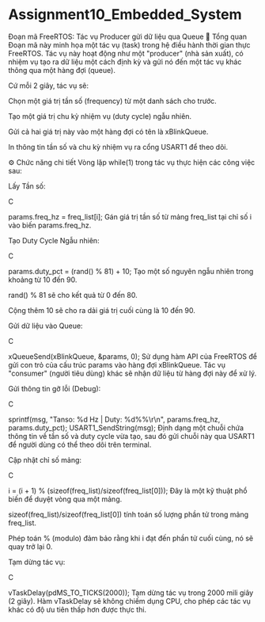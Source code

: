 # Assignment10_Embedded_System
Đoạn mã FreeRTOS: Tác vụ Producer gửi dữ liệu qua Queue
📝 Tổng quan
Đoạn mã này minh họa một tác vụ (task) trong hệ điều hành thời gian thực FreeRTOS. Tác vụ này hoạt động như một "producer" (nhà sản xuất), có nhiệm vụ tạo ra dữ liệu một cách định kỳ và gửi nó đến một tác vụ khác thông qua một hàng đợi (queue).

Cứ mỗi 2 giây, tác vụ sẽ:

Chọn một giá trị tần số (frequency) từ một danh sách cho trước.

Tạo một giá trị chu kỳ nhiệm vụ (duty cycle) ngẫu nhiên.

Gửi cả hai giá trị này vào một hàng đợi có tên là xBlinkQueue.

In thông tin tần số và chu kỳ nhiệm vụ ra cổng USART1 để theo dõi.

⚙️ Chức năng chi tiết
Vòng lặp while(1) trong tác vụ thực hiện các công việc sau:

Lấy Tần số:

C

params.freq_hz = freq_list[i];
Gán giá trị tần số từ mảng freq_list tại chỉ số i vào biến params.freq_hz.

Tạo Duty Cycle Ngẫu nhiên:

C

params.duty_pct = (rand() % 81) + 10;
Tạo một số nguyên ngẫu nhiên trong khoảng từ 10 đến 90.

rand() % 81 sẽ cho kết quả từ 0 đến 80.

Cộng thêm 10 sẽ cho ra dải giá trị cuối cùng là 10 đến 90.

Gửi dữ liệu vào Queue:

C

xQueueSend(xBlinkQueue, &params, 0);
Sử dụng hàm API của FreeRTOS để gửi con trỏ của cấu trúc params vào hàng đợi xBlinkQueue. Tác vụ "consumer" (người tiêu dùng) khác sẽ nhận dữ liệu từ hàng đợi này để xử lý.

Gửi thông tin gỡ lỗi (Debug):

C

sprintf(msg, "Tanso: %d Hz | Duty: %d%%\r\n", params.freq_hz, params.duty_pct);
USART1_SendString(msg);
Định dạng một chuỗi chứa thông tin về tần số và duty cycle vừa tạo, sau đó gửi chuỗi này qua USART1 để người dùng có thể theo dõi trên terminal.

Cập nhật chỉ số mảng:

C

i = (i + 1) % (sizeof(freq_list)/sizeof(freq_list[0]));
Đây là một kỹ thuật phổ biến để duyệt vòng qua một mảng.

sizeof(freq_list)/sizeof(freq_list[0]) tính toán số lượng phần tử trong mảng freq_list.

Phép toán % (modulo) đảm bảo rằng khi i đạt đến phần tử cuối cùng, nó sẽ quay trở lại 0.

Tạm dừng tác vụ:

C

vTaskDelay(pdMS_TO_TICKS(2000));
Tạm dừng tác vụ trong 2000 mili giây (2 giây). Hàm vTaskDelay sẽ không chiếm dụng CPU, cho phép các tác vụ khác có độ ưu tiên thấp hơn được thực thi.
